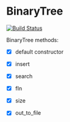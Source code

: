 # BinaryTree

[![Build Status](https://travis-ci.org/kate-lozovaya/BinaryTree.svg?branch=master)](https://travis-ci.org/kate-lozovaya/BinaryTree)

BinaryTree methods:
- [x] default constructor
- [x] insert
- [x] search
- [x] fIn
- [x] size
- [x] out_to_file

